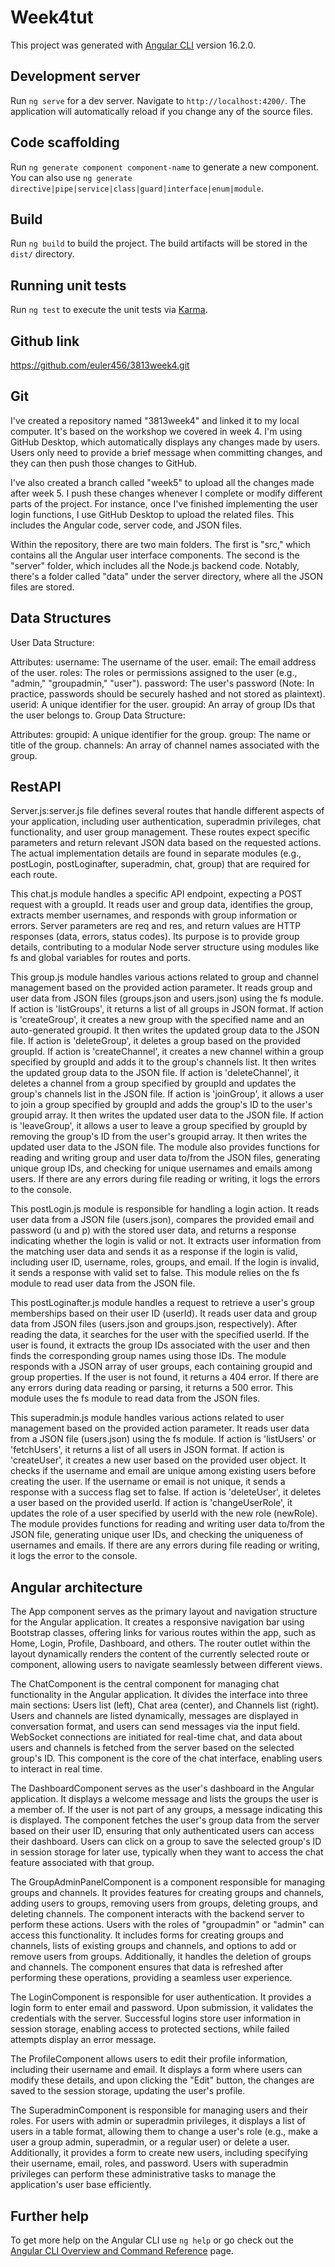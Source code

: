 # Week4tut

This project was generated with [Angular CLI](https://github.com/angular/angular-cli) version 16.2.0.

## Development server

Run `ng serve` for a dev server. Navigate to `http://localhost:4200/`. The application will automatically reload if you change any of the source files.

## Code scaffolding

Run `ng generate component component-name` to generate a new component. You can also use `ng generate directive|pipe|service|class|guard|interface|enum|module`.

## Build

Run `ng build` to build the project. The build artifacts will be stored in the `dist/` directory.

## Running unit tests

Run `ng test` to execute the unit tests via [Karma](https://karma-runner.github.io).

## Github link
https://github.com/euler456/3813week4.git
## Git
I've created a repository named "3813week4" and linked it to my local computer. It's based on the workshop we covered in week 4. I'm using GitHub Desktop, which automatically displays any changes made by users. Users only need to provide a brief message when committing changes, and they can then push those changes to GitHub.

I've also created a branch called "week5" to upload all the changes made after week 5. I push these changes whenever I complete or modify different parts of the project. For instance, once I've finished implementing the user login functions, I use GitHub Desktop to upload the related files. This includes the Angular code, server code, and JSON files.

Within the repository, there are two main folders. The first is "src," which contains all the Angular user interface components. The second is the "server" folder, which includes all the Node.js backend code. Notably, there's a folder called "data" under the server directory, where all the JSON files are stored.
## Data Structures
User Data Structure:

Attributes:
username: The username of the user.
email: The email address of the user.
roles: The roles or permissions assigned to the user (e.g., "admin," "groupadmin," "user").
password: The user's password (Note: In practice, passwords should be securely hashed and not stored as plaintext).
userid: A unique identifier for the user.
groupid: An array of group IDs that the user belongs to.
Group Data Structure:

Attributes:
groupid: A unique identifier for the group.
group: The name or title of the group.
channels: An array of channel names associated with the group.
## RestAPI
Server.js:server.js file defines several routes that handle different aspects of your application, including user authentication, superadmin privileges, chat functionality, and user group management. These routes expect specific parameters and return relevant JSON data based on the requested actions. The actual implementation details are found in separate modules (e.g., postLogin, postLoginafter, superadmin, chat, group) that are required for each route.

This chat.js module handles a specific API endpoint, expecting a POST request with a groupId. It reads user and group data, identifies the group, extracts member usernames, and responds with group information or errors. Server parameters are req and res, and return values are HTTP responses (data, errors, status codes). Its purpose is to provide group details, contributing to a modular Node server structure using modules like fs and global variables for routes and ports.

This group.js module handles various actions related to group and channel management based on the provided action parameter. It reads group and user data from JSON files (groups.json and users.json) using the fs module.
If action is 'listGroups', it returns a list of all groups in JSON format.
If action is 'createGroup', it creates a new group with the specified name and an auto-generated groupid. It then writes the updated group data to the JSON file.
If action is 'deleteGroup', it deletes a group based on the provided groupId.
If action is 'createChannel', it creates a new channel within a group specified by groupId and adds it to the group's channels list. It then writes the updated group data to the JSON file.
If action is 'deleteChannel', it deletes a channel from a group specified by groupId and updates the group's channels list in the JSON file.
If action is 'joinGroup', it allows a user to join a group specified by groupId and adds the group's ID to the user's groupid array. It then writes the updated user data to the JSON file.
If action is 'leaveGroup', it allows a user to leave a group specified by groupId by removing the group's ID from the user's groupid array. It then writes the updated user data to the JSON file.
The module also provides functions for reading and writing group and user data to/from the JSON files, generating unique group IDs, and checking for unique usernames and emails among users. If there are any errors during file reading or writing, it logs the errors to the console.

This postLogin.js module is responsible for handling a login action. It reads user data from a JSON file (users.json), compares the provided email and password (u and p) with the stored user data, and returns a response indicating whether the login is valid or not. It extracts user information from the matching user data and sends it as a response if the login is valid, including user ID, username, roles, groups, and email. If the login is invalid, it sends a response with valid set to false. This module relies on the fs module to read user data from the JSON file.

This postLoginafter.js module handles a request to retrieve a user's group memberships based on their user ID (userId). It reads user data and group data from JSON files (users.json and groups.json, respectively). After reading the data, it searches for the user with the specified userId. If the user is found, it extracts the group IDs associated with the user and then finds the corresponding group names using those IDs. The module responds with a JSON array of user groups, each containing groupid and group properties. If the user is not found, it returns a 404 error. If there are any errors during data reading or parsing, it returns a 500 error. This module uses the fs module to read data from the JSON files.

This superadmin.js module handles various actions related to user management based on the provided action parameter. It reads user data from a JSON file (users.json) using the fs module.
If action is 'listUsers' or 'fetchUsers', it returns a list of all users in JSON format.
If action is 'createUser', it creates a new user based on the provided user object. It checks if the username and email are unique among existing users before creating the user. If the username or email is not unique, it sends a response with a success flag set to false.
If action is 'deleteUser', it deletes a user based on the provided userId.
If action is 'changeUserRole', it updates the role of a user specified by userId with the new role (newRole).
The module provides functions for reading and writing user data to/from the JSON file, generating unique user IDs, and checking the uniqueness of usernames and emails. If there are any errors during file reading or writing, it logs the error to the console.



## Angular architecture
The App component serves as the primary layout and navigation structure for the Angular application. It creates a responsive navigation bar using Bootstrap classes, offering links for various routes within the app, such as Home, Login, Profile, Dashboard, and others. The router outlet within the layout dynamically renders the content of the currently selected route or component, allowing users to navigate seamlessly between different views.

The ChatComponent is the central component for managing chat functionality in the Angular application. It divides the interface into three main sections: Users list (left), Chat area (center), and Channels list (right). Users and channels are listed dynamically, messages are displayed in conversation format, and users can send messages via the input field. WebSocket connections are initiated for real-time chat, and data about users and channels is fetched from the server based on the selected group's ID. This component is the core of the chat interface, enabling users to interact in real time.

The DashboardComponent serves as the user's dashboard in the Angular application. It displays a welcome message and lists the groups the user is a member of. If the user is not part of any groups, a message indicating this is displayed. The component fetches the user's group data from the server based on their user ID, ensuring that only authenticated users can access their dashboard. Users can click on a group to save the selected group's ID in session storage for later use, typically when they want to access the chat feature associated with that group.

The GroupAdminPanelComponent is a component responsible for managing groups and channels. It provides features for creating groups and channels, adding users to groups, removing users from groups, deleting groups, and deleting channels. The component interacts with the backend server to perform these actions. Users with the roles of "groupadmin" or "admin" can access this functionality. It includes forms for creating groups and channels, lists of existing groups and channels, and options to add or remove users from groups. Additionally, it handles the deletion of groups and channels. The component ensures that data is refreshed after performing these operations, providing a seamless user experience.

The LoginComponent is responsible for user authentication. It provides a login form to enter email and password. Upon submission, it validates the credentials with the server. Successful logins store user information in session storage, enabling access to protected sections, while failed attempts display an error message.

The ProfileComponent allows users to edit their profile information, including their username and email. It displays a form where users can modify these details, and upon clicking the "Edit" button, the changes are saved to the session storage, updating the user's profile.

The SuperadminComponent is responsible for managing users and their roles. For users with admin or superadmin privileges, it displays a list of users in a table format, allowing them to change a user's role (e.g., make a user a group admin, superadmin, or a regular user) or delete a user. Additionally, it provides a form to create new users, including specifying their username, email, roles, and password. Users with superadmin privileges can perform these administrative tasks to manage the application's user base efficiently.
## Further help

To get more help on the Angular CLI use `ng help` or go check out the [Angular CLI Overview and Command Reference](https://angular.io/cli) page.
